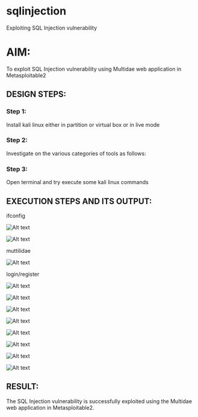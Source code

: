 # sqlinjection
Exploiting SQL Injection vulnerability

# AIM:
To exploit SQL Injection vulnerability using Multidae web application in Metasploitable2

## DESIGN STEPS:

### Step 1:

Install kali linux either in partition or virtual box or in live mode


### Step 2:

Investigate on the various categories of tools as follows:

### Step 3:

Open terminal and try execute some kali linux commands

## EXECUTION STEPS AND ITS OUTPUT:

ifconfig

![Alt text](img11/ifconif.png)


![Alt text](<img11/web ip.png>)


muttilidae

![Alt text](img11/multidae.png)

login/register

![Alt text](img11/login.png)


![Alt text](<img11/please register.png>)


![Alt text](img11/details.png)


![Alt text](img11/afterlogin.png)



![Alt text](img11/accdetails.png)


![Alt text](<img11/acc created.png>)


![Alt text](img11/1.png)


![Alt text](img11/2.png)



## RESULT:
The SQL Injection vulnerability is successfully exploited using the Multidae web application in Metasploitable2.
